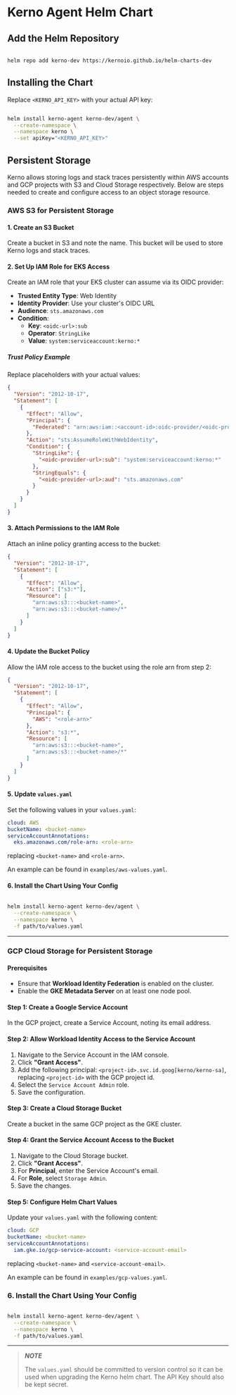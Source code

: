 # Kerno Agent Helm Chart

## Add the Helm Repository

```bash

helm repo add kerno-dev https://kernoio.github.io/helm-charts-dev
```

## Installing the Chart

Replace `<KERNO_API_KEY>` with your actual API key:

```bash

helm install kerno-agent kerno-dev/agent \
  --create-namespace \
  --namespace kerno \
  --set apiKey="<KERNO_API_KEY>"
```

## Persistent Storage

Kerno allows storing logs and stack traces persistently within AWS accounts 
and GCP projects with S3 and Cloud Storage respectively. 
Below are steps needed to create and configure access to an object storage resource.

### AWS S3 for Persistent Storage

#### 1. Create an S3 Bucket

Create a bucket in S3 and note the name. This bucket will be used to store Kerno logs and stack traces.

#### 2. Set Up IAM Role for EKS Access

Create an IAM role that your EKS cluster can assume via its OIDC provider:

- **Trusted Entity Type**: Web Identity
- **Identity Provider**: Use your cluster's OIDC URL
- **Audience**: `sts.amazonaws.com`
- **Condition**:
    - **Key**: `<oidc-url>:sub`
    - **Operator**: `StringLike`
    - **Value**: `system:serviceaccount:kerno:*`

##### Trust Policy Example

Replace placeholders with your actual values:

```json
{
  "Version": "2012-10-17",
  "Statement": [
    {
      "Effect": "Allow",
      "Principal": {
        "Federated": "arn:aws:iam::<account-id>:oidc-provider/<oidc-provider-url-https-prefix-removed>"
      },
      "Action": "sts:AssumeRoleWithWebIdentity",
      "Condition": {
        "StringLike": {
          "<oidc-provider-url>:sub": "system:serviceaccount:kerno:*"
        },
        "StringEquals": {
          "<oidc-provider-url>:aud": "sts.amazonaws.com"
        }
      }
    }
  ]
}
```

#### 3. Attach Permissions to the IAM Role

Attach an inline policy granting access to the bucket:

```json
{
  "Version": "2012-10-17",
  "Statement": [
    {
      "Effect": "Allow",
      "Action": ["s3:*"],
      "Resource": [
        "arn:aws:s3:::<bucket-name>",
        "arn:aws:s3:::<bucket-name>/*"
      ]
    }
  ]
}
```

#### 4. Update the Bucket Policy

Allow the IAM role access to the bucket using the role arn from step 2:

```json
{
  "Version": "2012-10-17",
  "Statement": [
    {
      "Effect": "Allow",
      "Principal": {
        "AWS": "<role-arn>"
      },
      "Action": "s3:*",
      "Resource": [
        "arn:aws:s3:::<bucket-name>",
        "arn:aws:s3:::<bucket-name>/*"
      ]
    }
  ]
}
```

#### 5. Update `values.yaml`

Set the following values in your `values.yaml`:

```yaml
cloud: AWS
bucketName: <bucket-name>
serviceAccountAnnotations:
  eks.amazonaws.com/role-arn: <role-arn>
```
replacing `<bucket-name>` and `<role-arn>`.

An example can be found in `examples/aws-values.yaml`.

#### 6. Install the Chart Using Your Config

```bash

helm install kerno-agent kerno-dev/agent \
  --create-namespace \
  --namespace kerno \
  -f path/to/values.yaml
```
---
### GCP Cloud Storage for Persistent Storage

#### Prerequisites

- Ensure that **Workload Identity Federation** is enabled on the cluster.
- Enable the **GKE Metadata Server** on at least one node pool.


#### Step 1: Create a Google Service Account

In the GCP project, create a Service Account, noting its email address.

#### Step 2: Allow Workload Identity Access to the Service Account

1. Navigate to the Service Account in the IAM console.
2. Click **"Grant Access"**.
3. Add the following principal: `<project-id>.svc.id.goog[kerno/kerno-sa]`, 
 replacing `<project-id>` with the GCP project id.
4. Select the `Service Account Admin` role.
5. Save the configuration.

#### Step 3: Create a Cloud Storage Bucket

Create a bucket in the same GCP project as the GKE cluster.

#### Step 4: Grant the Service Account Access to the Bucket

1. Navigate to the Cloud Storage bucket.
2. Click **"Grant Access"**.
3. For **Principal**, enter the Service Account's email.
4. For **Role**, select `Storage Admin`.
5. Save the changes.

#### Step 5: Configure Helm Chart Values

Update your `values.yaml` with the following content:

```yaml
cloud: GCP
bucketName: <bucket-name>
serviceAccountAnnotations:
  iam.gke.io/gcp-service-account: <service-account-email>
```
replacing `<bucket-name>` and `<service-account-email>`.

An example can be found in `examples/gcp-values.yaml`.

### 6. Install the Chart Using Your Config

```bash

helm install kerno-agent kerno-dev/agent \
  --create-namespace \
  --namespace kerno \
  -f path/to/values.yaml
```
---

> **_NOTE_** 
> 
> The `values.yaml` should be committed to version control so it can
> be used when upgrading the Kerno helm chart. The API Key should 
> also be kept secret.
